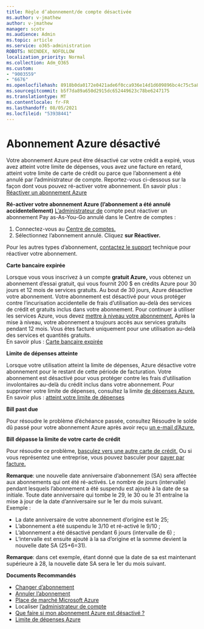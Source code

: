 ```yaml
---
title: Règle d’abonnement/de compte désactivée
ms.author: v-jmathew
author: v-jmathew
manager: scotv
ms.audience: Admin
ms.topic: article
ms.service: o365-administration
ROBOTS: NOINDEX, NOFOLLOW
localization_priority: Normal
ms.collection: Adm_O365
ms.custom:
- "9003559"
- "6676"
ms.openlocfilehash: 8918b0da0172e0421ade6f0cca936e14d1d609896bc4c75c5a8491c0dbe75aff
ms.sourcegitcommit: b5f7da89a650d2915dc652449623c78be6247175
ms.translationtype: MT
ms.contentlocale: fr-FR
ms.lasthandoff: 08/05/2021
ms.locfileid: "53938441"
---
```

# <a name="azure-subscription-disabled"></a>Abonnement Azure désactivé

Votre abonnement Azure peut être désactivé car votre crédit a expiré, vous avez atteint votre limite de dépenses, vous avez une facture en retard, atteint votre limite de carte de crédit ou parce que l’abonnement a été annulé par l’administrateur de compte. Reportez-vous ci-dessous sur la façon dont vous pouvez ré-activer votre abonnement. En savoir plus : [Réactiver un abonnement Azure](https://docs.microsoft.com/azure/billing/billing-subscription-become-disable?WT.mc_id=Portal-Microsoft_Azure_Support)

**Ré-activer votre abonnement Azure (l’abonnement a été annulé accidentellement)** [L’administrateur de](https://docs.microsoft.com/azure/billing/billing-subscription-transfer?WT.mc_id=Portal-Microsoft_Azure_Support#whoisaa) compte peut réactiver un abonnement Pay as-As-You-Go annulé dans le Centre de comptes :

1. Connectez-vous au [Centre de comptes.](https://account.windowsazure.com/Subscriptions)
2. Sélectionnez l’abonnement annulé. Cliquez **sur Réactiver.**

Pour les autres types d’abonnement, [contactez le support](https://portal.azure.com/?#blade/Microsoft_Azure_Support/HelpAndSupportBlade) technique pour réactiver votre abonnement.

**Carte bancaire expirée**

Lorsque vous vous inscrivez à un compte **gratuit Azure,** vous obtenez un abonnement d’essai gratuit, qui vous fournit 200 $ en crédits Azure pour 30 jours et 12 mois de services gratuits. Au bout de 30 jours, Azure désactive votre abonnement. Votre abonnement est désactivé pour vous protéger contre l’incurisation accidentelle de frais d’utilisation au-delà des services de crédit et gratuits inclus dans votre abonnement. Pour continuer à utiliser les services Azure, vous devez [mettre à niveau votre abonnement.](https://docs.microsoft.com/azure/billing/billing-upgrade-azure-subscription?WT.mc_id=Portal-Microsoft_Azure_Support) Après la mise à niveau, votre abonnement a toujours accès aux services gratuits pendant 12 mois. Vous êtes facturé uniquement pour une utilisation au-delà des services et quantités gratuits.  
En savoir plus : [Carte bancaire expirée](https://docs.microsoft.com/azure/billing/billing-subscription-become-disable?WT.mc_id=Portal-Microsoft_Azure_Support#your-credit-is-expired)

**Limite de dépenses atteinte**

Lorsque votre utilisation atteint la limite de dépenses, Azure désactive votre abonnement pour le restant de cette période de facturation. Votre abonnement est désactivé pour vous protéger contre les frais d’utilisation involontaires au-delà du crédit inclus dans votre abonnement. Pour supprimer votre limite de dépenses, consultez la limite [de dépenses Azure.](https://docs.microsoft.com/azure/cost-management-billing/manage/spending-limit?WT.mc_id=Portal-Microsoft_Azure_Support)  
En savoir plus : [atteint votre limite de dépenses](https://docs.microsoft.com/azure/cost-management-billing/manage/subscription-disabled?WT.mc_id=Portal-Microsoft_Azure_Support#you-reached-your-spending-limit)

**Bill past due**

Pour résoudre le problème d’échéance passée, consultez Résoudre le solde dû passé pour votre abonnement Azure après avoir reçu [un e-mail d’Azure.](https://docs.microsoft.com/azure/billing/billing-azure-subscription-past-due-balance?WT.mc_id=Portal-Microsoft_Azure_Support)

**Bill dépasse la limite de votre carte de crédit**

Pour résoudre ce problème, [basculez vers une autre carte de crédit.](https://docs.microsoft.com/azure/billing/billing-how-to-change-credit-card?WT.mc_id=Portal-Microsoft_Azure_Support) Ou si vous représentez une entreprise, vous pouvez basculer pour [payer par facture.](https://docs.microsoft.com/azure/billing/billing-how-to-pay-by-invoice?WT.mc_id=Portal-Microsoft_Azure_Support)

**Remarque**: une nouvelle date anniversaire d’abonnement (SA) sera affectée aux abonnements qui ont été ré-activés. Le nombre de jours (intervalle) pendant lesquels l’abonnement a été suspendu est ajouté à la date de sa initiale. Toute date anniversaire qui tombe le 29, le 30 ou le 31 entraîne la mise à jour de la date d’anniversaire sur le 1er du mois suivant.  
Exemple :

- La date anniversaire de votre abonnement d’origine est le 25;
- L’abonnement a été suspendu le 3/10 et ré-activé le 9/10 ;
- L’abonnement a été désactivé pendant 6 jours (intervalle de 6) ;
- L’intervalle est ensuite ajouté à la sa d’origine et la somme devient la nouvelle date SA (25+6=31). 

**Remarque**: dans cet exemple, étant donné que la date de sa est maintenant supérieure à 28, la nouvelle date SA sera le 1er du mois suivant.

**Documents Recommandés**

- [Changer d’abonnement](https://docs.microsoft.com/azure/billing/billing-how-to-switch-azure-offer?WT.mc_id=Portal-Microsoft_Azure_Support)  
- [Annuler l’abonnement](https://docs.microsoft.com/azure/billing/billing-how-to-cancel-azure-subscription?WT.mc_id=Portal-Microsoft_Azure_Support)  
- [Place de marché Microsoft Azure](https://azuremarketplace.microsoft.com/marketplace/?source=datamarket)
- Localiser [l’administrateur de compte](https://docs.microsoft.com/azure/billing/billing-subscription-transfer?WT.mc_id=Portal-Microsoft_Azure_Support#whoisaa)
- [Que faire si mon abonnement Azure est désactivé ?](https://docs.microsoft.com/azure/billing/billing-subscription-become-disable/?WT.mc_id=Portal-Microsoft_Azure_Support)
- [Limite de dépenses Azure](https://docs.microsoft.com/azure/cost-management-billing/manage/spending-limit?WT.mc_id=Portal-Microsoft_Azure_Support)
